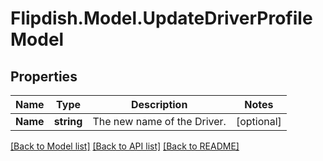 # Flipdish.Model.UpdateDriverProfileModel
## Properties

Name | Type | Description | Notes
------------ | ------------- | ------------- | -------------
**Name** | **string** | The new name of the Driver. | [optional] 

[[Back to Model list]](../README.md#documentation-for-models) [[Back to API list]](../README.md#documentation-for-api-endpoints) [[Back to README]](../README.md)

